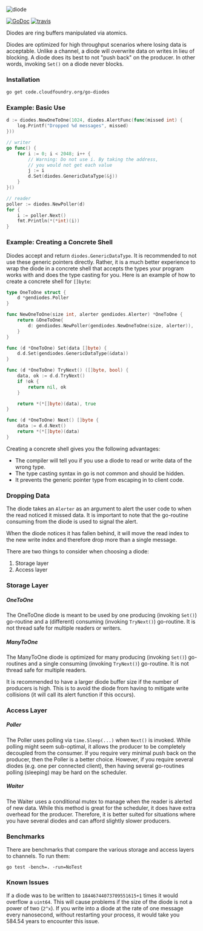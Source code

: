 ![diode][diode-logo]

[![GoDoc][go-doc-badge]][go-doc] [![travis][travis-badge]][travis]

Diodes are ring buffers manipulated via atomics.

Diodes are optimized for high throughput scenarios where losing data is
acceptable. Unlike a channel, a diode will overwrite data on writes in lieu
of blocking. A diode does its best to not "push back" on the producer.
In other words, invoking `Set()` on a diode never blocks.

### Installation

```bash
go get code.cloudfoundry.org/go-diodes
```

### Example: Basic Use

```go
d := diodes.NewOneToOne(1024, diodes.AlertFunc(func(missed int) {
	log.Printf("Dropped %d messages", missed)
}))

// writer
go func() {
	for i := 0; i < 2048; i++ {
		// Warning: Do not use i. By taking the address,
		// you would not get each value
		j := i
		d.Set(diodes.GenericDataType(&j))
	}
}()

// reader
poller := diodes.NewPoller(d)
for {
	i := poller.Next()
	fmt.Println(*(*int)(i))
}
```

### Example: Creating a Concrete Shell

Diodes accept and return `diodes.GenericDataType`. It is recommended to not
use these generic pointers directly. Rather, it is a much better experience to
wrap the diode in a concrete shell that accepts the types your program works
with and does the type casting for you. Here is an example of how to create a
concrete shell for `[]byte`:

```go
type OneToOne struct {
	d *gendiodes.Poller
}

func NewOneToOne(size int, alerter gendiodes.Alerter) *OneToOne {
	return &OneToOne{
		d: gendiodes.NewPoller(gendiodes.NewOneToOne(size, alerter)),
	}
}

func (d *OneToOne) Set(data []byte) {
	d.d.Set(gendiodes.GenericDataType(&data))
}

func (d *OneToOne) TryNext() ([]byte, bool) {
	data, ok := d.d.TryNext()
	if !ok {
		return nil, ok
	}

	return *(*[]byte)(data), true
}

func (d *OneToOne) Next() []byte {
	data := d.d.Next()
	return *(*[]byte)(data)
}
```

Creating a concrete shell gives you the following advantages:

- The compiler will tell you if you use a diode to read or write data of the
  wrong type.
- The type casting syntax in go is not common and should be hidden.
- It prevents the generic pointer type from escaping in to client code.

### Dropping Data

The diode takes an `Alerter` as an argument to alert the user code to when
the read noticed it missed data. It is important to note that the go-routine
consuming from the diode is used to signal the alert.

When the diode notices it has fallen behind, it will move the read index to
the new write index and therefore drop more than a single message.

There are two things to consider when choosing a diode:

1. Storage layer
2. Access layer

### Storage Layer

##### OneToOne

The OneToOne diode is meant to be used by one producing (invoking `Set()`)
go-routine and a (different) consuming (invoking `TryNext()`) go-routine. It
is not thread safe for multiple readers or writers.

##### ManyToOne

The ManyToOne diode is optimized for many producing (invoking `Set()`)
go-routines and a single consuming (invoking `TryNext()`) go-routine. It is
not thread safe for multiple readers.

It is recommended to have a larger diode buffer size if the number of producers
is high. This is to avoid the diode from having to mitigate write collisions
(it will call its alert function if this occurs).

### Access Layer

##### Poller

The Poller uses polling via `time.Sleep(...)` when `Next()` is invoked. While
polling might seem sub-optimal, it allows the producer to be completely
decoupled from the consumer. If you require very minimal push back on the
producer, then the Poller is a better choice. However, if you require several
diodes (e.g. one per connected client), then having several go-routines
polling (sleeping) may be hard on the scheduler.

##### Waiter

The Waiter uses a conditional mutex to manage when the reader is alerted
of new data. While this method is great for the scheduler, it does have
extra overhead for the producer. Therefore, it is better suited for situations
where you have several diodes and can afford slightly slower producers.

### Benchmarks

There are benchmarks that compare the various storage and access layers to
channels. To run them:

```
go test -bench=. -run=NoTest
```

### Known Issues

If a diode was to be written to `18446744073709551615+1` times it would overflow
a `uint64`. This will cause problems if the size of the diode is not a power
of two (`2^x`). If you write into a diode at the rate of one message every
nanosecond, without restarting your process, it would take you 584.54 years to
encounter this issue.

[diode-logo]:   https://raw.githubusercontent.com/cloudfoundry/go-diodes/gh-pages/diode-logo.png
[go-doc-badge]: https://godoc.org/code.cloudfoundry.org/go-diodes?status.svg
[go-doc]:       https://godoc.org/code.cloudfoundry.org/go-diodes
[travis-badge]: https://travis-ci.org/cloudfoundry/go-diodes.svg?branch=master
[travis]:       https://travis-ci.org/cloudfoundry/go-diodes?branch=master
